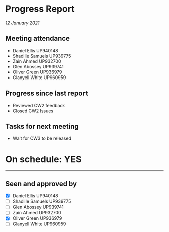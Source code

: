 # Progress Report

*12 January 2021*

## Meeting attendance

- Daniel Ellis UP940148
- Shadille Samuels UP939775
- Zain Ahmed UP932700
- Glen Abossey UP939741
- Oliver Green UP936979
- Glanyell White UP960959

## Progress since last report

- Reviewed CW2 feedback
- Closed CW2 Issues

## Tasks for next meeting

- Wait for CW3 to be released

# On schedule: YES

---

## Seen and approved by

* [X] Daniel Ellis UP940148
* [ ] Shadille Samuels UP939775
* [ ] Glen Abossey UP939741
* [ ] Zain Ahmed UP932700
* [X] Oliver Green UP936979
* [ ] Glanyell White UP960959
